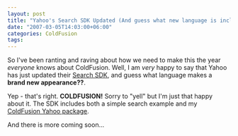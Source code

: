 ```yaml
---
layout: post
title: "Yahoo's Search SDK Updated (And guess what new language is included?)"
date: "2007-03-05T14:03:00+06:00"
categories: ColdFusion 
tags: 
---
```


So I've been ranting and raving about how we need to make this the year <i>everyone</i> knows about ColdFusion. Well, I am <i>very</i> happy to say that Yahoo has just updated their <a href="http://developer.yahoo.com/search/">Search SDK</a>, and guess what language makes a <b>brand new appearance??</b>.
<!--more-->
Yep - that's right. <b>COLDFUSION!</b> Sorry to "yell" but I'm just that happy about it. The SDK includes both a simple search example and my <a href="http://cfyahoo.riaforge.org/">ColdFusion Yahoo package</a>.

And there is more coming soon...